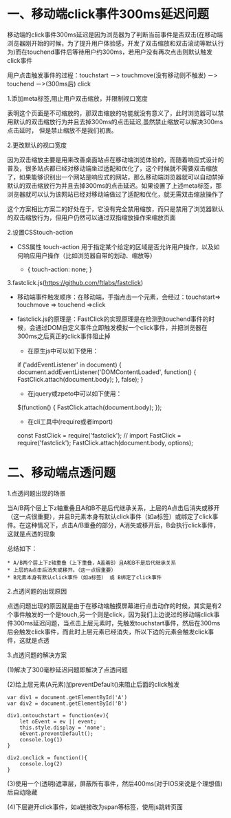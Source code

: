# 一、移动端click事件300ms延迟问题

 移动端的click事件300ms延迟是因为浏览器为了判断当前事件是否双击(在移动端浏览器刚开始的时候，为了提升用户体验感，开发了双击缩放和双击滚动等默认行为)而在touchend事件后等待用户约300ms，若用户没有再次点击则默认触发click事件

 用户点击触发事件的过程：touchstart －> touchmove(没有移动则不触发) －> touchend －>(300ms后) click

1.添加meta标签,阻止用户双击缩放，并限制视口宽度

  <meta name="viewport" content="width=device-width,initial-scale=1,minimum-scale=1,maximum-scale=1,user-scalable=no"/>

  表明这个页面是不可缩放的，那双击缩放的功能就没有意义了，此时浏览器可以禁用默认的双击缩放行为并且去掉300ms的点击延迟,虽然禁止缩放可以解决300ms点击延时， 但是禁止缩放不是我们初衷。

2.更改默认的视口宽度

  <meta name="viewport" content="width=device-width">

  因为双击缩放主要是用来改善桌面站点在移动端浏览体验的，而随着响应式设计的普及，很多站点都已经对移动端坐过适配和优化了，这个时候就不需要双击缩放了，如果能够识别出一个网站是响应式的网站，那么移动端浏览器就可以自动禁掉默认的双击缩放行为并且去掉300ms的点击延迟。如果设置了上述meta标签，那浏览器就可以认为该网站已经对移动端做过了适配和优化，就无需双击缩放操作了

  这个方案相比方案二的好处在于，它没有完全禁用缩放，而只是禁用了浏览器默认的双击缩放行为，但用户仍然可以通过双指缩放操作来缩放页面


2.设置CSStouch-action

   * CSS属性 touch-action 用于指定某个给定的区域是否允许用户操作，以及如何响应用户操作（比如浏览器自带的划动、缩放等）
	
	   * {
		  touch-action: none;
		}

3.fastclick.js(https://github.com/ftlabs/fastclick)

   * 移动端事件触发顺序：在移动端，手指点击一个元素，会经过：touchstart=> touchmove => touchend =>click
   
   * fastclick.js的原理是：FastClick的实现原理是在检测到touchend事件的时候，会通过DOM自定义事件立即触发模拟一个click事件，并把浏览器在300ms之后真正的click事件阻止掉

        * 在原生js中可以如下使用：

        if ('addEventListener' in document) {
		    document.addEventListener('DOMContentLoaded', function() {
		        FastClick.attach(document.body);
		    }, false);
		}
		
        * 在jquery或zpeto中可以如下使用：

		$(function() {
		    FastClick.attach(document.body);
		});
				     

        * 在cli工具中(require或者import)

        const FastClick = require('fastclick');
		// import FastClick = require('fastclick');
		FastClick.attach(document.body, options);
		
# 二、移动端点透问题

1.点透问题出现的场景

当A/B两个层上下z轴重叠且A和B不是后代继承关系，上层的A点击后消失或移开（这一点很重要），并且B元素本身有默认click事件（如a标签）或绑定了click事件。在这种情况下，点击A/B重叠的部分，A消失或移开后，B会执行click事件，这就是点透的现象

总结如下：

    * A/B两个层上下z轴重叠（上下重叠，A盖着B）且A和B不是后代继承关系
    * 上层的A点击后消失或移开。（这一点很重要）
    * B元素本身有默认click事件（如a标签） 或 B绑定了click事件

2.点透问题的出现原因

点透问题出现的原因就是由于在移动端触摸屏幕进行点击动作的时候，其实是有2个事件触发的一个是touch,另一个则是click，因为我们上边说过的移动端click事件300ms延迟问题，当点击上层元素时，先触发touchstart事件，然后在300ms后会触发click事件，而此时上层元素已经消失，所以下边的元素会触发click事件，这就是点透

3.点透问题的解决方案

(1)解决了300毫秒延迟问题即解决了点透问题

(2)给上层元素(A元素)加preventDefault()来阻止后面的click触发

	var div1 = document.getElementById('A')
	var div2 = document.getElementById('B')
	
	div1.ontouchstart = function(ev){
	    let oEvent = ev || event;
	    this.style.display = 'none';
	    oEvent.preventDefault();
	    console.log(1)
	}
	
	div2.onclick = function(){
	    console.log(2)
	}

(3)使用一个(透明)遮罩层，屏蔽所有事件，然后400ms(对于IOS来说是个理想值)后自动隐藏

(4)下层避开click事件，如a链接改为span等标签，使用js跳转页面
  





